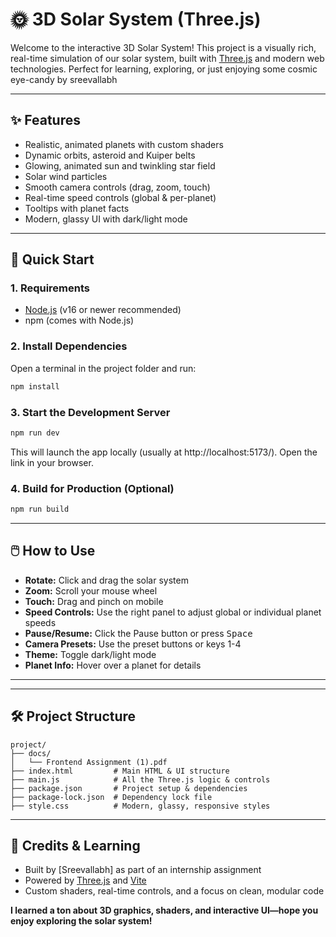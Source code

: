 # 🌞 3D Solar System (Three.js)

Welcome to the interactive 3D Solar System! This project is a visually rich, real-time simulation of our solar system, built with [Three.js](https://threejs.org/) and modern web technologies. Perfect for learning, exploring, or just enjoying some cosmic eye-candy by sreevallabh

---

## ✨ Features
- Realistic, animated planets with custom shaders
- Dynamic orbits, asteroid and Kuiper belts
- Glowing, animated sun and twinkling star field
- Solar wind particles
- Smooth camera controls (drag, zoom, touch)
- Real-time speed controls (global & per-planet)
- Tooltips with planet facts
- Modern, glassy UI with dark/light mode

---

## 🚀 Quick Start

### 1. Requirements
- [Node.js](https://nodejs.org/) (v16 or newer recommended)
- npm (comes with Node.js)

### 2. Install Dependencies
Open a terminal in the project folder and run:
```bash
npm install
```

### 3. Start the Development Server
```bash
npm run dev
```
This will launch the app locally (usually at http://localhost:5173/). Open the link in your browser.

### 4. Build for Production (Optional)
```bash
npm run build
```

---

## 🖱️ How to Use
- **Rotate:** Click and drag the solar system
- **Zoom:** Scroll your mouse wheel
- **Touch:** Drag and pinch on mobile
- **Speed Controls:** Use the right panel to adjust global or individual planet speeds
- **Pause/Resume:** Click the Pause button or press <kbd>Space</kbd>
- **Camera Presets:** Use the preset buttons or keys 1-4
- **Theme:** Toggle dark/light mode
- **Planet Info:** Hover over a planet for details

---



---

## 🛠️ Project Structure
```
project/
├── docs/
│   └── Frontend Assignment (1).pdf
├── index.html         # Main HTML & UI structure
├── main.js            # All the Three.js logic & controls
├── package.json       # Project setup & dependencies
├── package-lock.json  # Dependency lock file
├── style.css          # Modern, glassy, responsive styles
```

---

## 🙌 Credits & Learning
- Built by [Sreevallabh] as part of an internship assignment
- Powered by [Three.js](https://threejs.org/) and [Vite](https://vitejs.dev/)
- Custom shaders, real-time controls, and a focus on clean, modular code

**I learned a ton about 3D graphics, shaders, and interactive UI—hope you enjoy exploring the solar system!** 